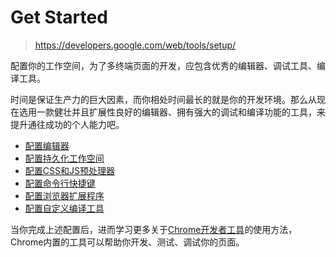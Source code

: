 # Get Started

> https://developers.google.com/web/tools/setup/

配置你的工作空间，为了多终端页面的开发，应包含优秀的编辑器、调试工具、编译工具。

时间是保证生产力的巨大因素，而你相处时间最长的就是你的开发环境。那么从现在选用一款健壮并且扩展性良好的编辑器、拥有强大的调试和编译功能的工具，来提升通往成功的个人能力吧。

* [配置编辑器](setup-editor.md)
* [配置持久化工作空间](setup-workflow.md)
* [配置CSS和JS预处理器](setup-preprocessors.md)
* [配置命令行快捷键](setup-shortcuts.md)
* [配置浏览器扩展程序](setup-extensions.md)
* [配置自定义编译工具](setup-buildtools.md)

当你完成上述配置后，进而学习更多关于[Chrome开发者工具]()的使用方法，Chrome内置的工具可以帮助你开发、测试、调试你的页面。

